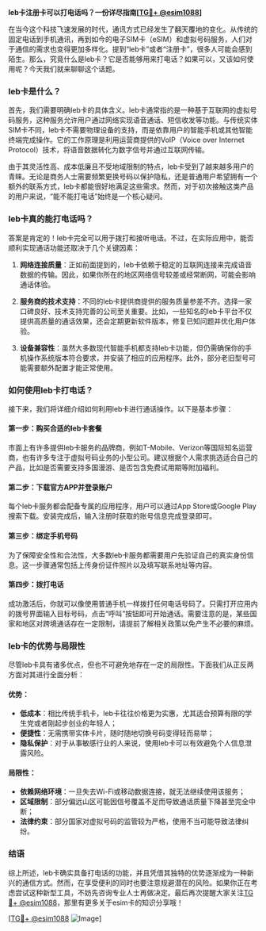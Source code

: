 **leb卡注册卡可以打电话吗？一份详尽指南[[TG💪+ @esim1088](https://t.me/s/esim1088)]**

在当今这个科技飞速发展的时代，通讯方式已经发生了翻天覆地的变化。从传统的固定电话到手机通讯，再到如今的电子SIM卡（eSIM）和虚拟号码服务，人们对于通信的需求也变得更加多样化。提到“leb卡”或者“注册卡”，很多人可能会感到陌生。那么，究竟什么是leb卡？它是否能够用来打电话？如果可以，又该如何使用呢？今天我们就来聊聊这个话题。

### leb卡是什么？

首先，我们需要明确leb卡的具体含义。leb卡通常指的是一种基于互联网的虚拟号码服务，这种服务允许用户通过网络实现语音通话、短信收发等功能。与传统实体SIM卡不同，leb卡不需要物理设备的支持，而是依靠用户的智能手机或其他智能终端完成操作。它的工作原理是利用运营商提供的VoIP（Voice over Internet Protocol）技术，将语音数据转化为数字信号并通过互联网传输。

由于其灵活性高、成本低廉且不受地域限制的特点，leb卡受到了越来越多用户的青睐。无论是商务人士需要频繁更换号码以保护隐私，还是普通用户希望拥有一个额外的联系方式，leb卡都能很好地满足这些需求。然而，对于初次接触这类产品的用户来说，“能不能打电话”始终是一个核心疑问。

### leb卡真的能打电话吗？

答案是肯定的！leb卡完全可以用于拨打和接听电话。不过，在实际应用中，能否顺利实现通话功能还取决于几个关键因素：

1. **网络连接质量**：正如前面提到的，leb卡依赖于稳定的互联网连接来完成语音数据的传输。因此，如果你所在的地区网络信号较差或经常断网，可能会影响通话体验。
   
2. **服务商的技术支持**：不同的leb卡提供商提供的服务质量参差不齐。选择一家口碑良好、技术支持完善的公司至关重要。比如，一些知名的leb卡平台不仅提供高质量的通话效果，还会定期更新软件版本，修复已知问题并优化用户体验。

3. **设备兼容性**：虽然大多数现代智能手机都支持leb卡功能，但仍需确保你的手机操作系统版本符合要求，并安装了相应的应用程序。此外，部分老旧型号可能需要额外配置才能正常使用。

### 如何使用leb卡打电话？

接下来，我们将详细介绍如何利用leb卡进行通话操作。以下是基本步骤：

#### 第一步：购买合适的leb卡套餐
市面上有许多提供leb卡服务的品牌商，例如T-Mobile、Verizon等国际知名运营商，也有许多专注于虚拟号码业务的小型公司。建议根据个人需求挑选适合自己的产品，比如是否需要支持多国漫游、是否包含免费试用期等附加福利。

#### 第二步：下载官方APP并登录账户
每个leb卡服务都会配备专属的应用程序，用户可以通过App Store或Google Play搜索下载。安装完成后，输入注册时获取的账号信息完成登录即可。

#### 第三步：绑定手机号码
为了保障安全性和合法性，大多数leb卡服务都需要用户先验证自己的真实身份信息。这一步骤通常包括上传身份证件照片以及填写联系地址等内容。

#### 第四步：拨打电话
成功激活后，你就可以像使用普通手机一样拨打任何电话号码了。只需打开应用内的拨号界面输入目标号码，点击“呼叫”按钮即可开始通话。需要注意的是，某些国家和地区对跨境通话存在一定限制，请提前了解相关政策以免产生不必要的麻烦。

### leb卡的优势与局限性

尽管leb卡具有诸多优点，但也不可避免地存在一定的局限性。下面我们从正反两方面对其进行全面分析：

#### 优势：
- **低成本**：相比传统手机卡，leb卡往往价格更为实惠，尤其适合预算有限的学生党或者刚起步创业的年轻人；
- **便捷性**：无需携带实体卡片，随时随地切换号码变得轻而易举；
- **隐私保护**：对于从事敏感行业的人来说，使用leb卡可以有效避免个人信息泄露风险。

#### 局限性：
- **依赖网络环境**：一旦失去Wi-Fi或移动数据连接，就无法继续使用该服务；
- **区域限制**：部分偏远山区可能因信号覆盖不足而导致通话质量下降甚至完全中断；
- **法律约束**：部分国家对虚拟号码的监管较为严格，使用不当可能导致法律纠纷。

### 结语

综上所述，leb卡确实具备打电话的功能，并且凭借其独特的优势逐渐成为一种新兴的通信方式。然而，在享受便利的同时也要注意规避潜在的风险。如果你正在考虑尝试这种新型工具，不妨先咨询专业人士再做决定。最后再次提醒大家关注[TG💪+ @esim1088](https://t.me/s/esim1088)，那里有更多关于esim卡的知识分享哦！

[[TG💪+ @esim1088](https://t.me/s/esim1088) ![Image](https://i.postimg.cc/4NQfJmqS/Snipaste-2025-05-13-00-14-12.png)]